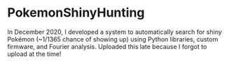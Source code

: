 # PokemonShinyHunting

In December 2020, I developed a system to automatically search for shiny Pokémon (~1/1365 chance of showing up) using Python libraries, custom firmware, and Fourier analysis. Uploaded this late because I forgot to upload at the time!
